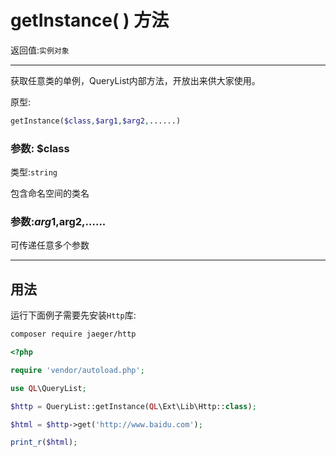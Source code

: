 # getInstance( ) 方法

返回值:`实例对象`

---

获取任意类的单例，QueryList内部方法，开放出来供大家使用。

原型:

```php
getInstance($class,$arg1,$arg2,......)
```

### 参数: $class

类型:`string`

包含命名空间的类名

### 参数:$arg1,$arg2,......

可传递任意多个参数

---

## 用法

运行下面例子需要先安装`Http`库:

```bash
composer require jaeger/http
```

```php
<?php

require 'vendor/autoload.php';

use QL\QueryList;

$http = QueryList::getInstance(QL\Ext\Lib\Http::class);

$html = $http->get('http://www.baidu.com');

print_r($html);
```